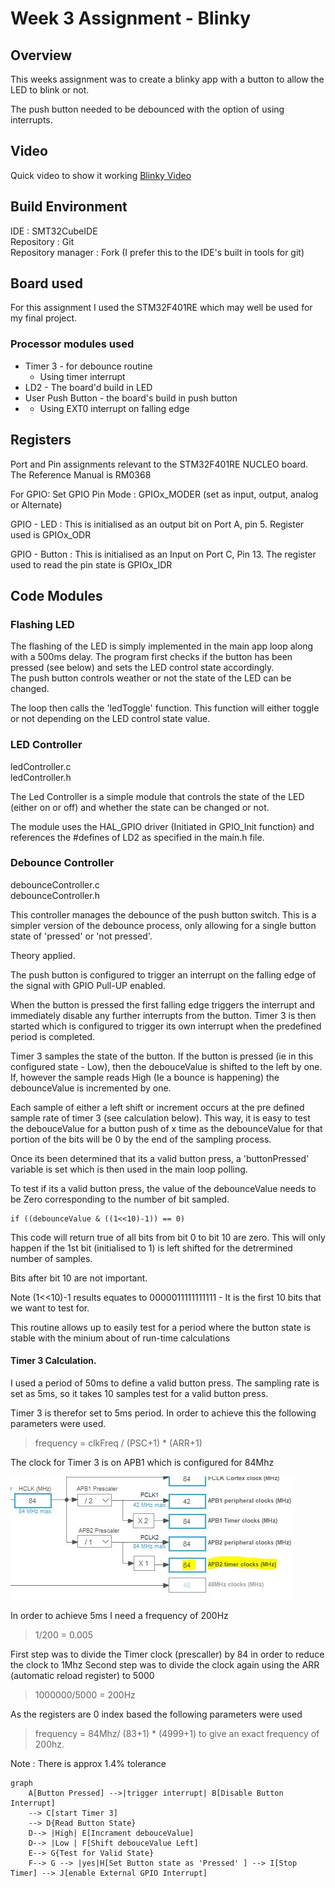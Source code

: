 # Week 3 Assignment - Blinky

## Overview
This weeks assignment was to create a blinky app with a button to allow the LED to blink or not.

The push button needed to be debounced with the option of using interrupts. 

## Video
Quick video to show it working
<a href="assets/Week-three-blinky.m4v" title="Blinky Video">Blinky Video</a>
## Build Environment

IDE : SMT32CubeIDE  
Repository : Git  
Repository manager : Fork (I prefer this to the IDE's built in tools for git)

## Board used
For this assignment I used the STM32F401RE which may well be used for my final project.

### Processor modules used
- Timer 3 - for debounce routine
  - Using timer interrupt
- LD2 - The board'd build in LED
- User Push Button - the board's build in push button
- - Using EXT0 interrupt on falling edge

## Registers

Port and Pin assignments relevant to the STM32F401RE NUCLEO board.
The Reference Manual is RM0368

For GPIO:
Set GPIO Pin Mode : GPIOx_MODER (set as input, output, analog or Alternate)

GPIO - LED : This is initialised as an output bit on Port A, pin 5. Register used is GPIOx_ODR

GPIO - Button : This is initialised as an Input on Port C, Pin 13. The register used to read the pin state is GPIOx_IDR


## Code Modules

### Flashing LED
The flashing of the LED is simply implemented in the main app loop along with a 500ms delay. The program first checks if the button has been pressed (see below) and sets the LED control state accordingly.  
The push button controls weather or not the state of the LED can be changed.

The loop then calls the 'ledToggle' function. This function will either toggle or not depending on the LED control state value. 

### LED Controller
ledController.c  
ledController.h

The Led Controller is a simple module that controls the state of the LED (either on or off) and whether the state can be changed or not. 

The module uses the HAL_GPIO driver (Initiated in GPIO_Init function)  and references the #defines of LD2 as specified in the main.h file.

### Debounce Controller
debounceController.c  
debounceController.h

This controller manages the debounce of the push button switch. This is a simpler version of the debounce process, only allowing for a single button state of 'pressed' or 'not pressed'.

Theory applied.

The push button is configured to trigger an interrupt on the falling edge of the signal with GPIO Pull-UP enabled.

When the button is pressed the first falling edge triggers the interrupt and immediately disable any further interrupts from the button. Timer 3 is then started which is configured to trigger its own interrupt when the predefined period is completed.  

Timer 3 samples the state of the button. If the button is pressed (ie in this configured state - Low), then the debouceValue is shifted to the left by one. 
If, however the sample reads High (Ie a bounce is happening) the debounceValue is incremented by one. 

Each sample of either a left shift or increment occurs at the pre defined sample rate of timer 3 (see calculation below). This way, it is easy to test the debouceValue for a button push of x time as the debounceValue for that portion of the bits will be 0 by the end of the sampling process. 

Once its been determined that its a valid button press, a 'buttonPressed' variable is set which is then used in the main loop polling. 

To test if its a valid button press, the value of the debounceValue needs to be Zero corresponding to the number of bit sampled. 
```
if ((debounceValue & ((1<<10)-1)) == 0)
```
This code will return true of all bits from bit 0 to bit 10 are zero. This will only happen if the 1st bit (initialised to 1) is left shifted for the detrermined number of samples. 

Bits after bit 10 are not important. 

Note (1<<10)-1 results equates to 0000011111111111 - It is the first 10 bits that we want to test for. 

This routine allows up to easily test for a period where the button state is stable with the minium about of run-time calculations

#### Timer 3 Calculation.

I used a period of 50ms to define a valid button press. The sampling rate is set as 5ms, so it takes 10 samples test for a valid button press. 

Timer 3 is therefor set to 5ms period. In order to achieve this the following parameters were used.

> frequency = clkFreq / (PSC+1) * (ARR+1) 

The clock for Timer 3 is on APB1 which is configured for 84Mhz

![STM32F4xx Timer](assets/APB-clocks.JPG)

In order to achieve 5ms I need a frequency of 200Hz

>  1/200 = 0.005

First step was to divide the Timer clock (prescaller) by 84 in order to reduce the clock to 1Mhz
Second step was to divide the clock again using the ARR (automatic reload register) to 5000

 > 1000000/5000 = 200Hz

As the registers are 0 index based the following parameters were used

> frequency = 84Mhz/ (83+1) * (4999+1) 
to give an exact frequency of 200hz.

Note : There is approx 1.4% tolerance 

```mermaid
graph 
    A[Button Pressed] -->|trigger interrupt| B[Disable Button Interrupt]
    --> C[start Timer 3]
    --> D{Read Button State}
    D--> |High| E[Incrament debouceValue]
    D--> |Low | F[Shift debouceValue Left]
    E--> G{Test for Valid State} 
    F--> G --> |yes|H[Set Button state as 'Pressed' ] --> I[Stop Timer] --> J[enable External GPIO Interrupt]
```


